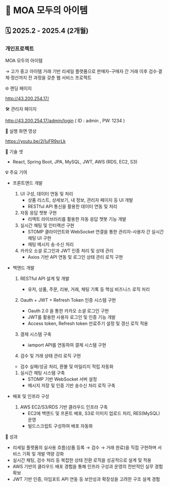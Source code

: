 # 🚉 MOA 모두의 아이템

## **🗓** 2025.2 - 2025.4 (2개월)

### 개인프로젝트
MOA 모두의 아이템

→ 고가 중고 아이템 거래 기반 리세일 플랫폼으로 판매자-구매자 간 거래 이후 검수·결제·정산까지 전 과정을 갖춘 웹 서비스 프로젝트

🌐  랜딩 페이지 

http://43.200.254.17/

🛠️  관리자 페이지 

 http://43.200.254.17/admin/login ( ID : admin , PW: 1234 )

🎥  실행 화면 영상

https://youtu.be/2i1uFR9srLk

📝 기술 셋

- React, Spring Boot, JPA, MySQL, JWT, AWS (RDS, EC2, S3)

**💡** 주요 기여

- 프론트엔드 개발
    1. UI 구성, 데이터 연동 및 처리
        - 상품 리스트, 상세보기, 내 정보, 관리자 페이지 등 UI 개발
        - RESTful API 통신을 활용한 데이터 연동 및 처리
    2. 자동 응답 챗봇 구현
        - 리엑트 라이브러리를 활용한 자동 응답 챗봇 기능 개발
    3. 실시간 채팅 및 인터랙션 구현
        - STOMP 클라이언트와 WebSocket 연결을 통한 관리자-사용자 간 실시간 채팅 UI 구현
        - 채팅 메시지 송·수신 처리
    4. 카카오 소셜 로그인과 JWT 인증 처리 및 상태 관리 
        - Axios 기반 API 연동 및 로그인 상태 관리 로직 구현
- 백엔드 개발
    1. RESTful API 설계 및 개발
        - 유저, 상품, 주문, 리뷰, 거래, 채팅 기록 등 핵심 비즈니스 로직 처리
    2. Oauth + JWT + Refresh Token  인증 시스템 구현
        - Oauth 2.0 을 통한 카카오 소셜 로그인 구현
        - JWT를 활용한 사용자 로그인 및 인증 기능 개발
        - Access token, Refresh token 만료주기 설정 및 갱신 로직 적용
    3. 결제 시스템 구축
        - iamport API를 연동하여 결제 시스템  구현
    
     4. 검수 및 거래 상태 관리 로직 구현
    
    - 검수 실패/성공 처리, 환불 및 마일리지 적립 자동화
    1. 실시간 채팅 시스템 구축
        - STOMP 기반 WebSocket 서버 설정
        - 메시지 저장 및 인증 기반 송수신 처리 로직 구축
- 배포 및 인프라 구성
    1. AWS EC2/S3/RDS 기반 클라우드 인프라 구축
        - EC2에 백엔드 및 프론트 배포, S3로 이미지 업로드 처리, RES(MySQL) 운영
        - 빌드스크립트 구성하여 배포 자동화

**🚀** 성과

- 리세일 플랫폼의 실사용 흐름(상품 등록 → 검수 → 거래 완료)을 직접 구현하며 서비스 기획 및 개발 역량 강화
- 실시간 채팅, 검수 처리 등 복잡한 상태 전환 로직을 성공적으로 설계 및 적용
- AWS 기반의 클라우드 배포 경험을 통해 인프라 구성과 운영의 전반적인 실무 경험 확보
- JWT 기반 인증, 아임포트 API 연동 등 보안성과 확장성을 고려한 구조 설계 경험
